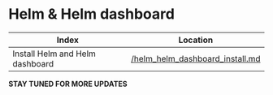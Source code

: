 # Helm & Helm dashboard

| Index | Location |
| ------ | ------ |
| Install Helm and Helm dashboard | [/helm_helm_dashboard_install.md][link1] |

[link1]: <https://github.com/CNCF-Trivandrum/Helm-RahulRajVV/blob/main/helm_helm_dashboard_install.md>

**STAY TUNED FOR MORE UPDATES**
